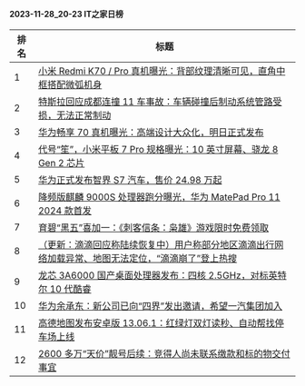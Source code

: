 #### 2023-11-28_20-23  IT之家日榜

| 排名 | 标题|
| --- | ---|
| 1 | [小米 Redmi K70 / Pro 真机曝光：背部纹理清晰可见，直角中框搭配微弧机身](https://www.ithome.com/0/735/389.htm) |
| 2 | [特斯拉回应成都连撞 11 车事故：车辆碰撞后制动系统管路受损，无法正常制动](https://www.ithome.com/0/735/371.htm) |
| 3 | [华为畅享 70 真机曝光：高端设计大众化，明日正式发布](https://www.ithome.com/0/735/394.htm) |
| 4 | [代号“笙”，小米平板 7 Pro 规格曝光：10 英寸屏幕、骁龙 8 Gen 2 芯片](https://www.ithome.com/0/735/477.htm) |
| 5 | [华为正式发布智界 S7 汽车，售价 24.98 万起](https://www.ithome.com/0/735/579.htm) |
| 6 | [降频版麒麟 9000S 处理器跑分曝光，华为 MatePad Pro 11 2024 款首发](https://www.ithome.com/0/735/455.htm) |
| 7 | [育碧“黑五”喜加一：《刺客信条：枭雄》游戏限时免费领取](https://www.ithome.com/0/735/392.htm) |
| 8 | [（更新：滴滴回应称陆续恢复中）用户称部分地区滴滴出行网络加载异常、地图无法定位，“滴滴崩了”登上热搜](https://www.ithome.com/0/735/397.htm) |
| 9 | [龙芯 3A6000 国产桌面处理器发布：四核 2.5GHz，对标英特尔 10 代酷睿](https://www.ithome.com/0/735/469.htm) |
| 10 | [华为余承东：新公司已向“四界”发出邀请，希望一汽集团加入](https://www.ithome.com/0/735/564.htm) |
| 11 | [高德地图发布安卓版 13.06.1：红绿灯双灯读秒、自动帮找停车场上线](https://www.ithome.com/0/735/390.htm) |
| 12 | [2600 多万“天价”靓号后续：竞得人尚未联系缴款和标的物交付事宜](https://www.ithome.com/0/735/378.htm) |
